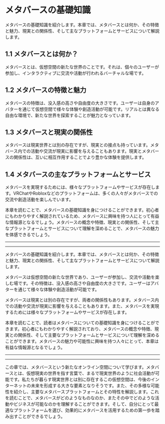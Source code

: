# メタバースの基礎知識

メタバースの基礎知識を紹介します。本章では、メタバースとは何か、その特徴と魅力、現実との関係性、そして主なプラットフォームとサービスについて解説します。

## 1.1 メタバースとは何か？

メタバースとは、仮想空間の新たな世界のことです。それは、個々のユーザーが参加し、インタラクティブに交流や活動が行われるバーチャルな場です。

## 1.2 メタバースの特徴と魅力

メタバースの特徴は、没入感の高さや自由度の大きさです。ユーザーは自身のアバターを通じて仮想空間で様々な体験や創造活動が可能です。リアルとは異なる自由な環境で、新たな世界を探索することが魅力となっています。

## 1.3 メタバースと現実の関係性

メタバースは現実世界とは別の存在ですが、現実との接点も持っています。メタバース内での活動や交流が現実に影響を与えることもあります。現実とメタバースの関係性は、互いに相互作用することでより豊かな体験を提供します。

## 1.4 メタバースの主なプラットフォームとサービス

メタバースを実現するためには、様々なプラットフォームやサービスが存在します。VRChatやRobloxなどのプラットフォームは、多くの人々がメタバースでの交流や創造活動を楽しんでいます。

本章を読むことで、メタバースの基礎知識を身につけることができます。初心者にもわかりやすく解説されているため、メタバースに興味を持つ人にとって有益な情報源となるでしょう。メタバースの概念や特徴、現実との関係性、そして主なプラットフォームとサービスについて理解を深めることで、メタバースの魅力を体感できるでしょう。

***
***

メタバースの基礎知識を紹介します。本章では、メタバースとは何か、その特徴と魅力、現実との関係性、そして主なプラットフォームとサービスについて解説します。

メタバースは仮想空間の新たな世界であり、ユーザーが参加し、交流や活動を楽しむ場です。その特徴は、没入感の高さや自由度の大きさです。ユーザーはアバターを通じて様々な体験や創造活動が可能です。

メタバースは現実とは別の存在ですが、両者の関係性もあります。メタバース内での活動や交流が現実に影響を与えることもあります。また、メタバースを実現するためには様々なプラットフォームやサービスが存在します。

本章を読むことで、読者はメタバースについての基礎知識を身につけることができます。初心者にもわかりやすく解説されており、メタバースの概念や特徴、現実との関係性、そして主要なプラットフォームとサービスについて理解を深めることができます。メタバースの魅力や可能性に興味を持つ人々にとって、本章は有益な情報源となるでしょう。

***
***
この章では、メタバースという新たなオンライン空間について学びます。メタバースとは、仮想現実の世界を指す言葉で、まるで現実世界のように社会活動が可能です。私たちが暮らす現実世界とは別に存在するこの仮想空間は、今後のインターネットの未来を形成する大きな要素となりそうです。また、その多様な可能性を紹介し、主要なメタバースプラットフォームとその特性を解説します。これを読むことで、メタバースがどのようなものなのか、またその中でどのような活動やビジネスが可能なのかを理解することができます。そして、自分にとって最適なプラットフォームを選び、効果的にメタバースを活用するための第一歩を踏み出すことができるでしょう。
